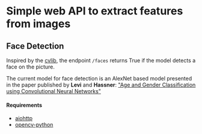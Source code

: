 # Simple web API to extract features from images

## Face Detection

Inspired by the [cvlib](https://github.com/arunponnusamy/cvlib), the endpoint
`/faces` returns True if the model detects a face on the picture.

The current model for face detection is an AlexNet based model
presented in the paper
published by **Levi** and **Hassner**: ["Age and Gender Classification using Convolutional Neural Networks"](https://talhassner.github.io/home/projects/cnn_agegender/CVPR2015_CNN_AgeGenderEstimation.pdf)


#### Requirements
 - [aiohttp](https://github.com/aio-libs/aiohttp)
 - [opencv-python](https://github.com/skvark/opencv-python)